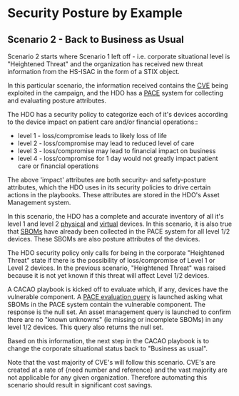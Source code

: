 # Security Posture by Example

## Scenario 2 - Back to Business as Usual
Scenario 2 starts where Scenario 1 left off -
i.e. corporate situational level is "Heightened Threat"
and the organization has received new threat information
from the HS-ISAC in the form of a STIX object.

In this particular scenario,
the information received contains the
[CVE](../GLOSSARY.md#CVE) being exploited in the campaign,
and the HDO has a [PACE](../GLOSSARY.md#pace) system for
collecting and evaluating posture attributes.

The HDO has a security policy to categorize each of it's devices
according to the device impact on patient care
and/or financial operations::
- level 1 - loss/compromise leads to likely loss of life
- level 2 - loss/compromise may lead to reduced level of care
- level 3 - loss/compromise may lead to financial impact on business
- level 4 - loss/compromise for 1 day would not greatly impact patient care or financial operations

The above 'impact' attributes are both security-
and safety-posture attributes,
which the HDO uses in its security policies to drive certain actions
in the playbooks.
These attributes are stored in the HDO's Asset Management system.

In this scenario,
the HDO has a complete and accurate inventory of
all it's level 1 and level 2
[physical](../GLOSSARY.md#physical_device) and
[virtual](../GLOSSARY.md#virtual_device) devices.
In this scenario, it is also true that
[SBOMs](../GLOSSARY.md#sbom) have already been collected in
the PACE system for all level 1/2 devices.
These SBOMs are also posture attributes of the devices.

The HDO security policy only calls for being in the corporate
"Heightened Threat" state if there is the possibility of
loss/compromise of Level 1 or Level 2 devices.
In the previous scenario, "Heightened Threat" was raised because it
is not yet known if this threat will affect Level 1/2 devices.

A CACAO playbook is kicked off to evaluate which, if any,
devices have the vulnerable component.
A [PACE evaluation query](../Use_Cases/OpenC2/Oc2PaceScenario02.md) is launched
asking what SBOMs in the PACE system contain the vulnerable component.
The response is the null set.
An asset management query is launched to confirm there are no
"known unknowns" (ie missing or incomplete SBOMs) in any level 1/2
devices.
This query also returns the null set.

Based on this information, the next step in the CACAO playbook
is to change the corporate situational status back to
"Business as usual".

Note that the vast majority of CVE's will follow this scenario.
CVE's are created at a rate of
{need number and reference}
and the vast majority are not applicable for any given organization.
Therefore automating this scenario
should result in significant cost savings.
